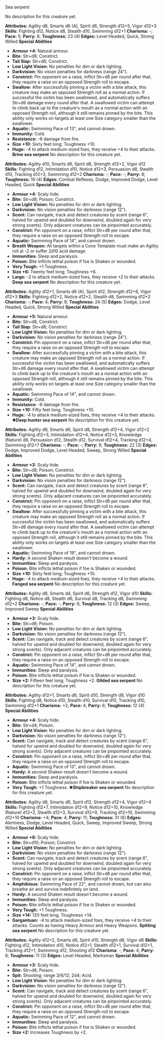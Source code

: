 Sea serpent

No description for this creature yet.

**Attributes:** Agility d8, Smarts d6 (A), Spirit d6, Strength d12+5,
Vigor d12+3
**Skills:** Fighting d12, Notice d8, Stealth d10, Swimming d12+1
**Charisma:** -; **Pace:** 5; **Parry:** 8; **Toughness:** 23 (4)
**Edges:** Level Headed, Quick, Strong Willed
**Special Abilities**
- **Armour +4:** Natural armour.
- **Bite:** Str+d8; Constrict.
- **Tail Slap:** Str+d8; Constrict.
- **Low Light Vision:** No penalties for dim or dark lighting.
- **Darkvision:** No vision penalties for darkness (range 24").
- **Constrict:** Pin opponent on a raise, inflict Str+d6 per round after
that, they require a raise on an opposed Strength roll to escape.
- **Swallow:** After successfully pinning a victim with a bite attack,
this creature may make an opposed Strength roll as a normal action. If
successful the victim has been swallowed, and automatically suffers
Str+d6 damage every round after that. A swallowed victim can attempt to
climb back up to the creature's mouth as a normal action with an
opposed Strength roll, although it still remains pinned by the bite.
This ability only works on targets at least one Size category smaller
than the swallower.
- **Aquatic:** Swimming Pace of 13", and cannot drown.
- **Immunity:** Cold.
- **Resistance:** -6 damage from fire.
- **Size +10:** Sixty feet long; Toughness +10.
- **Huge:** -4 to attack medium-sized foes, they receive +4 to their
attacks.
**Brine sea serpent**
No description for this creature yet.

**Attributes:** Agility d10, Smarts d6, Spirit d8, Strength d12+2, Vigor
d12
**Skills:** Fighting d12, Intimidation d10, Notice d12+3, Persuasion d8,
Stealth d10, Tracking d12+3, Swimming d12+2
**Charisma:** -; **Pace:** -; **Parry:** 8; **Toughness:** 19 (4)
**Edges:** Combat Reflexes, Dodge, Improved Dodge, Level Headed, Quick
**Special Abilities**
- **Armour +4:** Scaly hide.
- **Bite:** Str+d8; Poison; Constrict.
- **Low Light Vision:** No penalties for dim or dark lighting.
- **Darkvision:** No vision penalties for darkness (range 12").
- **Scent:** Can navigate, track and detect creatures by scent (range
6", halved for upwind and doubled for downwind, doubled again for very
strong scents). Only adjacent creatures can be pinpointed accurately.
- **Constrict:** Pin opponent on a raise, inflict Str+d6 per round after
that, they require a raise on an opposed Strength roll to escape.
- **Aquatic:** Swimming Pace of 14", and cannot drown.
- **Breath Weapon:** All targets within a Cone Template must make an
Agility roll at -2 or suffer 2d10 acid damage.
- **Immunities:** Sleep and paralysis.
- **Poison:** Bite inflicts lethal poison if foe is Shaken or wounded.
- **Very Tough:** +1 Toughness.
- **Size +6:** Twenty feet long; Toughness +6.
- **Large:** -2 to attack medium-sized foes, they receive +2 to their
attacks.
**Deep sea serpent**
No description for this creature yet.

**Attributes:** Agility d12+1, Smarts d6 (A), Spirit d12, Strength
d12+6, Vigor d12+3
**Skills:** Fighting d12+2, Notice d12+2, Stealth d8, Swimming d12+2
**Charisma:** -; **Pace:** 4; **Parry:** 9; **Toughness:** 24 (5)
**Edges:** Dodge, Level Headed, Quick, Strong Willed
**Special Abilities**
- **Armour +5:** Natural armour.
- **Bite:** Str+d8; Constrict.
- **Tail Slap:** Str+d8; Constrict.
- **Low Light Vision:** No penalties for dim or dark lighting.
- **Darkvision:** No vision penalties for darkness (range 24").
- **Constrict:** Pin opponent on a raise, inflict Str+d6 per round after
that, they require a raise on an opposed Strength roll to escape.
- **Swallow:** After successfully pinning a victim with a bite attack,
this creature may make an opposed Strength roll as a normal action. If
successful the victim has been swallowed, and automatically suffers
Str+d6 damage every round after that. A swallowed victim can attempt to
climb back up to the creature's mouth as a normal action with an
opposed Strength roll, although it still remains pinned by the bite.
This ability only works on targets at least one Size category smaller
than the swallower.
- **Aquatic:** Swimming Pace of 14", and cannot drown.
- **Immunity:** Cold.
- **Resistance:** -6 damage from fire.
- **Size +10:** Fifty feet long; Toughness +10.
- **Huge:** -4 to attack medium-sized foes, they receive +4 to their
attacks.
**❄Deep hunter sea serpent**
No description for this creature yet.

**Attributes:** Agility d8, Smarts d6, Spirit d8, Strength d12+4, Vigor
d12+2
**Skills:** Fighting d12+3, Intimidation d12+4, Notice d12+3, Knowledge
(Nature) d8, Persuasion d12, Stealth d12, Survival d12+4, Tracking
d12+4, Swimming d12+7
**Charisma:** -; **Pace:** -; **Parry:** 9; **Toughness:** 22 (3)
**Edges:** Dodge, Improved Dodge, Level Headed, Sweep, Strong Willed
**Special Abilities**
- **Armour +3:** Scaly hide.
- **Bite:** Str+d8; Poison; Constrict.
- **Low Light Vision:** No penalties for dim or dark lighting.
- **Darkvision:** No vision penalties for darkness (range 12").
- **Scent:** Can navigate, track and detect creatures by scent (range
6", halved for upwind and doubled for downwind, doubled again for very
strong scents). Only adjacent creatures can be pinpointed accurately.
- **Constrict:** Pin opponent on a raise, inflict Str+d6 per round after
that, they require a raise on an opposed Strength roll to escape.
- **Swallow:** After successfully pinning a victim with a bite attack,
this creature may make an opposed Strength roll as a normal action. If
successful the victim has been swallowed, and automatically suffers
Str+d6 damage every round after that. A swallowed victim can attempt to
climb back up to the creature's mouth as a normal action with an
opposed Strength roll, although it still remains pinned by the bite.
This ability only works on targets at least one Size category smaller
than the swallower.
- **Aquatic:** Swimming Pace of 19", and cannot drown.
- **Hardy:** A second Shaken result doesn't become a wound.
- **Immunities:** Sleep and paralysis.
- **Poison:** Bite inflicts lethal poison if foe is Shaken or wounded.
- **Size +10:** Sixty feet long; Toughness +10.
- **Huge:** -4 to attack medium-sized foes, they receive +4 to their
attacks.
**Fanged sea serpent**
No description for this creature yet.

**Attributes:** Agility d8, Smarts d4, Spirit d6, Strength d12, Vigor
d10
**Skills:** Fighting d8, Notice d8, Stealth d6, Survival d8, Tracking
d8, Swimming d12+2
**Charisma:** -; **Pace:** -; **Parry:** 6; **Toughness:** 12 (3)
**Edges:** Sweep, Improved Sweep
**Special Abilities**
- **Armour +3:** Scaly hide.
- **Bite:** Str+d6; Poison.
- **Low Light Vision:** No penalties for dim or dark lighting.
- **Darkvision:** No vision penalties for darkness (range 12").
- **Scent:** Can navigate, track and detect creatures by scent (range
6", halved for upwind and doubled for downwind, doubled again for very
strong scents). Only adjacent creatures can be pinpointed accurately.
- **Constrict:** Pin opponent on a raise, inflict Str+d6 per round after
that, they require a raise on an opposed Strength roll to escape.
- **Aquatic:** Swimming Pace of 14", and cannot drown.
- **Immunities:** Sleep and paralysis.
- **Poison:** Bite inflicts lethal poison if foe is Shaken or wounded.
- **Size +2:** Fifteen feet long; Toughness +2.
**Gilded sea serpent**
No description for this creature yet.

**Attributes:** Agility d12+1, Smarts d6, Spirit d10, Strength d8, Vigor
d10
**Skills:** Fighting d8, Notice d10, Stealth d10, Survival d10, Tracking
d10, Swimming d12+1
**Charisma:** +2; **Pace:** 4; **Parry:** 6; **Toughness:** 12 (4)
**Special Abilities**
- **Armour +4:** Scaly hide.
- **Bite:** Str+d4; Poison.
- **Low Light Vision:** No penalties for dim or dark lighting.
- **Darkvision:** No vision penalties for darkness (range 12").
- **Scent:** Can navigate, track and detect creatures by scent (range
6", halved for upwind and doubled for downwind, doubled again for very
strong scents). Only adjacent creatures can be pinpointed accurately.
- **Constrict:** Pin opponent on a raise, inflict Str+d6 per round after
that, they require a raise on an opposed Strength roll to escape.
- **Aquatic:** Swimming Pace of 13", and cannot drown.
- **Hardy:** A second Shaken result doesn't become a wound.
- **Immunities:** Sleep and paralysis.
- **Poison:** Bite inflicts lethal poison if foe is Shaken or wounded.
- **Very Tough:** +1 Toughness.
**❄Shipbreaker sea serpent**
No description for this creature yet.

**Attributes:** Agility d8, Smarts d6, Spirit d12, Strength d12+4, Vigor
d12+4
**Skills:** Fighting d12+7, Intimidation d12+9, Notice d12+10, Knowledge
(Nature) d12+2, Stealth d12+3, Survival d12+9, Tracking d12+10, Swimming
d12+10
**Charisma:** +4; **Pace:** 4; **Parry:** 11; **Toughness:** 31 (6)
**Edges:** Alertness, Dodge, Level Headed, Quick, Sweep, Improved Sweep,
Strong Willed
**Special Abilities**
- **Armour +6:** Scaly hide.
- **Bite:** Str+d10; Poison; Constrict.
- **Low Light Vision:** No penalties for dim or dark lighting.
- **Darkvision:** No vision penalties for darkness (range 12").
- **Scent:** Can navigate, track and detect creatures by scent (range
6", halved for upwind and doubled for downwind, doubled again for very
strong scents). Only adjacent creatures can be pinpointed accurately.
- **Constrict:** Pin opponent on a raise, inflict Str+d6 per round after
that, they require a raise on an opposed Strength roll to escape.
- **Amphibious:** Swimming Pace of 22", and cannot drown, but can also
breathe air and survive indefinitely on land.
- **Hardy:** A second Shaken result doesn't become a wound.
- **Immunities:** Sleep and paralysis.
- **Poison:** Bite inflicts lethal poison if foe is Shaken or wounded.
- **Very Tough:** +1 Toughness.
- **Size +14:** 120 feet long; Toughness +14.
- **Gargantuan:** -4 to attack medium-sized foes, they receive +4 to
their attacks. Counts as having Heavy Armour and Heavy Weapons.
**Spitting sea serpent**
No description for this creature yet.

**Attributes:** Agility d12+2, Smarts d6, Spirit d10, Strength d8, Vigor
d8
**Skills:** Fighting d12, Intimidation d10, Notice d12+1, Stealth d12+1,
Survival d12+1, Tracking d12+1, Swimming d12, Shooting d12
**Charisma:** -; **Pace:** 4; **Parry:** 8; **Toughness:** 11 (3)
**Edges:** Level Headed, Marksman
**Special Abilities**
- **Armour +3:** Scaly hide.
- **Bite:** Str+d6; Poison.
- **Spit:** Shooting; range 3/6/12; 2d4; Acid.
- **Low Light Vision:** No penalties for dim or dark lighting.
- **Darkvision:** No vision penalties for darkness (range 12").
- **Scent:** Can navigate, track and detect creatures by scent (range
6", halved for upwind and doubled for downwind, doubled again for very
strong scents). Only adjacent creatures can be pinpointed accurately.
- **Constrict:** Pin opponent on a raise, inflict Str+d6 per round after
that, they require a raise on an opposed Strength roll to escape.
- **Aquatic:** Swimming Pace of 12", and cannot drown.
- **Immunities:** Sleep and paralysis.
- **Poison:** Bite inflicts lethal poison if foe is Shaken or wounded.
- **Size +2:** Increases Toughness by +2.

